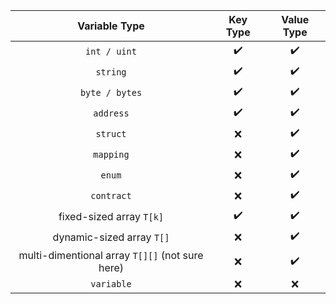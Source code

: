 |  Variable Type | Key Type  | Value Type |
|:---------------:|:---------:|:-----------:|
| `int / uint`  | :heavy_check_mark:  | :heavy_check_mark:  |
| `string`  | :heavy_check_mark:  | :heavy_check_mark:  |
| `byte / bytes`  | :heavy_check_mark:  | :heavy_check_mark:  |
| `address`  | :heavy_check_mark:  | :heavy_check_mark:  |
| `struct`  | :x: |  :heavy_check_mark: |
| `mapping`  | :x:  | :heavy_check_mark:  |
| `enum`  | :x:  | :heavy_check_mark:  |
| `contract`  |  :x: | :heavy_check_mark:  |
| fixed-sized array `T[k]`  | :heavy_check_mark:  | :heavy_check_mark:  |
| dynamic-sized array `T[]`  | :x:  |  :heavy_check_mark: |
| multi-dimentional array `T[][]` (not sure here) |  :x: | :heavy_check_mark:  |
| `variable` | :x: | :x: |

